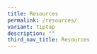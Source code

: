 ```yaml
---
title: Resources
permalink: /resources/
variant: tiptap
description: ""
third_nav_title: Resources
---
```

